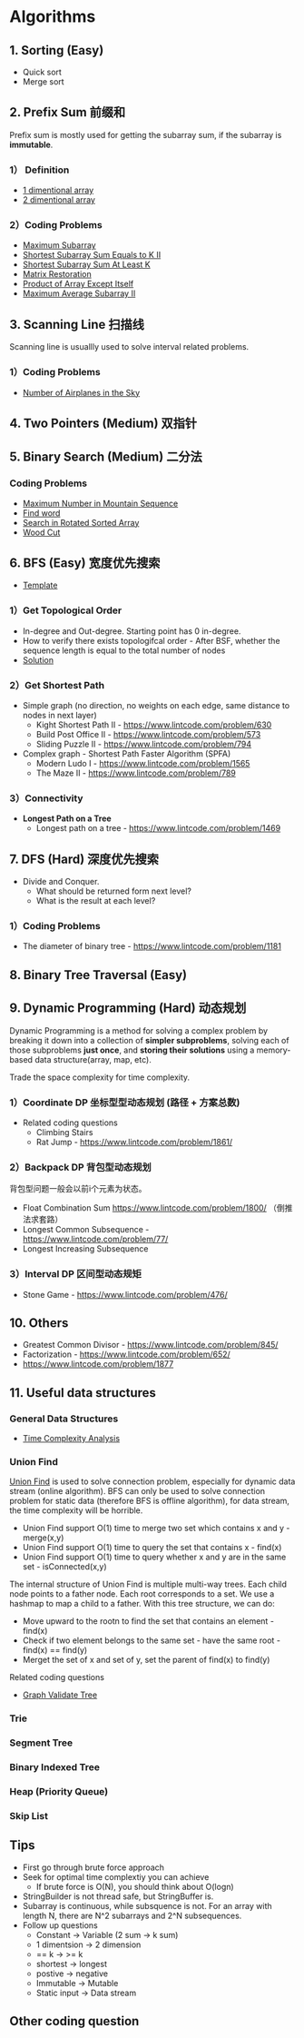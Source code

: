 # Algorithms

## 1. Sorting (Easy)
* Quick sort
* Merge sort

## 2. Prefix Sum 前缀和
Prefix sum is mostly used for getting the subarray sum, if the subarray is **immutable**.

### 1） Definition
* [1 dimentional array](https://github.com/dengkliu/algorithms/blob/master/PrefixSum.java) 
* [2 dimentional array](https://github.com/dengkliu/algorithms/blob/master/prefixSum2Dimention.java)

### 2）Coding Problems
* [Maximum Subarray](https://github.com/dengkliu/algorithms/blob/master/%5BEasy%5DMaximumSubarray.java)
* [Shortest Subarray Sum Equals to K II](https://github.com/dengkliu/algorithms/blob/master/%5BMedium%5DSubarraySumEqualK.java)
* [Shortest Subarray Sum At Least K](https://github.com/dengkliu/algorithms/blob/master/%5BHard%5DShortedSubarraySumAtLeastK.java)
* [Matrix Restoration](https://github.com/dengkliu/algorithms/blob/master/MatrixRestoration.java)
* [Product of Array Except Itself](https://github.com/dengkliu/algorithms/blob/master/ProductOfArrayExceptSelf.java)
* [Maximum Average Subarray II](https://github.com/dengkliu/algorithms/blob/master/MaximumAverageSubarrayII.java)

## 3. Scanning Line 扫描线

Scanning line is usuallly used to solve interval related problems. 

### 1）Coding Problems
* [Number of Airplanes in the Sky](https://github.com/dengkliu/algorithms/blob/master/NumberOfAirplanesInTheSky.java)

## 4. Two Pointers (Medium) 双指针

## 5. Binary Search (Medium) 二分法

### Coding Problems
* [Maximum Number in Mountain Sequence](https://github.com/dengkliu/algorithms/blob/master/MaximumNumberInMountainSequence.java)
* [Find word](https://github.com/dengkliu/algorithms/blob/master/FindWords.java)
* [Search in Rotated Sorted Array](https://github.com/dengkliu/algorithms/blob/master/SearchInRotatedSortedArray.java)
* [Wood Cut](https://github.com/dengkliu/algorithms/blob/master/WoodCut.java)

## 6. BFS (Easy) 宽度优先搜索
* [Template](https://github.com/dengkliu/algorithms/blob/master/BFS.java)
### 1）Get Topological Order
  * In-degree and Out-degree. Starting point has 0 in-degree. 
  * How to verify there exists topologifcal order - After BSF, whether the sequence length is equal to the total number of nodes
  * [Solution](https://www.jiuzhang.com/problem/topological-sorting/#tag-lang-java)
### 2）Get Shortest Path
   * Simple graph (no direction, no weights on each edge, same distance to nodes in next layer)
     * Kight Shortest Path II - https://www.lintcode.com/problem/630
     * Build Post Office II - https://www.lintcode.com/problem/573
     * Sliding Puzzle II - https://www.lintcode.com/problem/794
   * Complex graph - Shortest Path Faster Algorithm (SPFA) 
     * Modern Ludo I - https://www.lintcode.com/problem/1565
     * The Maze II - https://www.lintcode.com/problem/789
### 3）Connectivity
* **Longest Path on a Tree**
  * Longest path on a tree - https://www.lintcode.com/problem/1469

## 7. DFS (Hard) 深度优先搜索
* Divide and Conquer.
  * What should be returned form next level?
  * What is the result at each level?
### 1）Coding Problems
* The diameter of binary tree - https://www.lintcode.com/problem/1181

## 8. Binary Tree Traversal (Easy)

## 9. Dynamic Programming (Hard) 动态规划

Dynamic Programming is a method for solving a complex problem by breaking it down into a collection
of **simpler subproblems**, solving each of those subproblems **just once**, and **storing their solutions** 
using a memory-based data structure(array, map, etc). 

Trade the space complexity for time complexity.

### 1）Coordinate DP 坐标型型动态规划 (路径 + 方案总数)
* Related coding questions
  * Climbing Stairs
  * Rat Jump - https://www.lintcode.com/problem/1861/ 

### 2）Backpack DP 背包型动态规划
背包型问题一般会以前i个元素为状态。
  * Float Combination Sum https://www.lintcode.com/problem/1800/ （倒推法求套路）
  * Longest Common Subsequence - https://www.lintcode.com/problem/77/
  * Longest Increasing Subsequence

### 3）Interval DP 区间型动态规矩
  * Stone Game - https://www.lintcode.com/problem/476/

## 10. Others
* Greatest Common Divisor - https://www.lintcode.com/problem/845/
* Factorization - https://www.lintcode.com/problem/652/
* https://www.lintcode.com/problem/1877

## 11. Useful data structures
### General Data Structures
* [Time Complexity Analysis](https://github.com/dengkliu/algorithms/blob/master/ds)
### Union Find
[Union Find](https://github.com/dengkliu/algorithms/blob/master/UnionFind.java) is used to solve connection problem, especially for dynamic data stream (online algorithm). BFS can only be used to solve connection problem for static data (therefore BFS is offline algorithm), for data stream, the time complexity will be horrible.

* Union Find support O(1) time to merge two set which contains x and y - merge(x,y)
* Union Find support O(1) time to query the set that contains x - find(x)
* Union Find support O(1) time to query whether x and y are in the same set - isConnected(x,y)

The internal structure of Union Find is multiple multi-way trees. Each child node points to a father node. Each root corresponds to a set. We use a hashmap to map a child to a father. With this tree structure, we can do:
* Move upward to the rootn to find the set that contains an element - find(x)
* Check if two element belongs to the same set - have the same root - find(x) == find(y)
* Merget the set of x and set of y, set the parent of find(x) to find(y)

Related coding questions
  * [Graph Validate Tree](https://github.com/dengkliu/algorithms/blob/master/GraphValidTreeII.java)
### Trie
### Segment Tree
### Binary Indexed Tree
### Heap (Priority Queue)
### Skip List

## Tips
* First go through brute force approach
* Seek for optimal time complextiy you can achieve
  * If brute force is O(N), you should think about O(logn)
* StringBuilder is not thread safe, but StringBuffer is.
* Subarray is continuous, while subsquence is not. For an array with length N, there are N^2 subarrays and 2^N subsequences.
* Follow up questions
  * Constant -> Variable (2 sum -> k sum)
  * 1 dimentsion -> 2 dimension
  * == k -> >= k
  * shortest -> longest
  * postive -> negative
  * Immutable -> Mutable
  * Static input -> Data stream

## Other coding question
